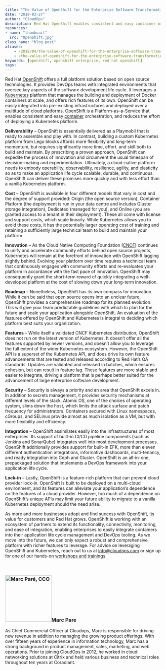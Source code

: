 ```yaml
---
title: "The Value of OpenShift for the Enterprise Software Transformation"
date: "2018-03-27"
author: "CloudOps"
description: Red Hat OpenShift enables consistent and easy container orchestration, reducing the effort of deploying a Kubernetes platform.
resources:
- name: "thumbnail"
  src: "OpenShift.jpg"
class_name: "blog post"
aliases:
    - /2018/04/the-value-of-openshift-for-the-enterprise-software-transformation/
    - /the-value-of-openshift-for-the-enterprise-software-transformation/
keywords: [openshift, openshift enterprise, red hat openshift]
tags:
---
```


<p>Red Hat <a href="https://www.openshift.com/" target="_blank">OpenShift</a> offers a full platform solution based on open source technologies. It provides DevOps teams with integrated environments that oversee key aspects of the software development life cycle. It leverages a <a href="/blog/lost-at-sea-navigating-the-complexities-of-kubernetes/" target="_blank">Kubernetes</a> platform that manages the building and deployment of Docker containers at scale, and offers rich features of its own. OpenShift can be easily integrated into pre-existing infrastructures and deployed over a multitude of cloud platforms. OpenShift is a Platform-as-a-Service that enables consistent and easy <a href="/blog/docker-and-kubernetes-what-is-the-value-of-containerization/" target="_blank">container</a> orchestration, and reduces the effort of deploying a Kubernetes platform.</p><p><strong>Deliverability</strong> – OpenShift is essentially delivered as a Playmobil that is ready to assemble and play with. In contrast, building a custom Kubernetes platform from Lego blocks affords more flexibility and long-term momentum, but requires significantly more time, effort, and skill both to build and maintain. By prescribing a proven approach, OpenShift can expedite the process of innovation and circumvent the usual timespan of decision-making and experimentation. Ultimately, a cloud-native platform needs to embody operability, observability, resilience, agility, and elasticity so as to make an application life cycle scalable, durable, and continuous. OpenShift can deliver these promises more quickly and with less effort than a vanilla Kubernetes platform.</p><p><strong>Cost</strong> – OpenShift is available in four different models that vary in cost and the degree of support provided: Origin (the open source version), Container Platform (the deployment is run in your data centre and includes Gluster storage integration), Dedicated (managed for you), and Online (you are granted access to a tenant in their deployment). These all come with license and support costs, which scale linearly. While Kubernetes allows you to avoid these costs, it has the potentially larger operating cost of training and retaining a sufficiently large technical team to build and maintain your platform.</p><p><strong>Innovation</strong> – As the Cloud Native Computing Foundation (<a href="https://www.cncf.io/" target="_blank">CNCF</a>) continues to unify and accelerate community efforts behind open source projects, Kubernetes will remain at the forefront of innovation with OpenShift lagging slightly behind. Evolving your platform over time requires a technical team that continuously engages with community efforts and re-evaluates your platform in accordance with the fast pace of innovation. OpenShift may consequently grant the short-term reward of quickly integrating a well-developed platform at the cost of slowing down your long-term innovation.</p><p><strong>Roadmap</strong> – Nonetheless, OpenShift has its own compass for innovation. While it can be said that open source opens into an unclear future, OpenShift provides a comprehensive roadmap for its planned evolution. This will give your team predictable guidelines with which to plan for the future and scale your application alongside OpenShift. An evaluation of the features offered by OpenShift and Kubernetes is integral to deciding which platform best suits your organization.</p><p><strong>Features</strong> – While itself a validated CNCF Kubernetes distribution, OpenShift does not run on the latest version of Kubernetes. It doesn’t offer all the features supported by newer versions, and doesn’t allow you to leverage the full extent of the wider Kubernetes ecosystem. However, the OpenShift API is a superset of the Kubernetes API, and does drive its own feature advancements that are tested and released according to Red Hat’s QA standards. Updates are validated and released in batches, which ensures cohesion, but can result in feature lag. These features are more stable and easier to integrate, driving a platform that is perhaps better suited for the advancement of large enterprise software development.</p><p><strong>Security</strong> – Security is always a priority and an area that OpenShift excels in. In addition to secrets management, it provides security mechanisms at different levels of the stack. Atomic OS, one of the choices of operating system, slims down the host, which limits the attack surface and patch frequency for administrators. Containers secured with Linux namespaces, cGroups, and SELinux provide almost as much isolation as a VM, but with more flexibility and efficiency.</p><p><strong>Integration</strong> – OpenShift assimilates easily into the infrastructures of most enterprises. Its support of built-in CI/CD pipeline components (such as Jenkins and SonarQube) integrates well into most development processes. OpenShift additionally provides support for built-in EFK, more than eleven different authentication integrations, informative dashboards, multi-tenancy, and ready integration into Ceph and Gluster. OpenShift is an all-in-one, prepackaged solution that implements a DevOps framework into your application life cycle.</p><p><strong>Lock-in</strong> – Lastly, OpenShift is a feature-rich platform that can prevent cloud provider lock-in. OpenShift is built to be deployed on a multi-cloud environment, and its features can alleviate your application’s dependence on the features of a cloud provider. However, too much of a dependence on OpenShift’s unique APIs may limit your future ability to migrate to a vanilla Kubernetes deployment should the need arise.</p><p>As more and more businesses adopt and find success with OpenShift, its value for customers and Red Hat grows. OpenShift is working with an ecosystem of partners to extend its functionality, connectivity, monitoring, and ease of integration, enabling enterprises to easily integrate containers into their application life cycle management and DevOps tooling. As we move into the future, we can only expect a robust and comprehensive platform with richer features to leverage. For advice on leveraging OpenShift and Kubernetes, reach out to us at <a href="mailto:info@cloudops.com">info@cloudops.com</a> or sign up for one of our hands-on <a href="/workshops" target="_blank">workshops and trainings</a>.</p><p>&nbsp;</p><h3><img class="alignleft" style="width: 150px;" title="Marc Pare" src="/images/blog/post/MarcPare2.webp" alt="Marc Paré, CCO">Marc Pare</h3><p>As Chief Commercial Officer at Cloudops, Marc is responsible for driving new revenue in addition to managing the growing product offerings. With over fifteen years of experience in information technology, Marc has a strong background in product management, sales, marketing, and web operations. Prior to joining CloudOps in 2012, he worked in cloud networking solutions at Citrix and held various business and technical roles throughout ten years at Coradiant.</p>